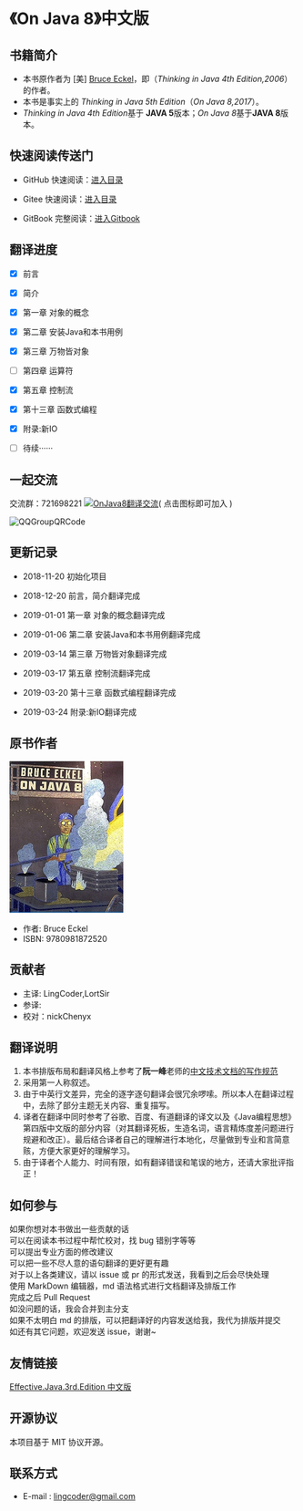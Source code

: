 # 《On Java 8》中文版

## 书籍简介

* 本书原作者为 \[美\] [Bruce Eckel](https://github.com/BruceEckel)，即（*Thinking in Java 4th Edition,2006*）的作者。
* 本书是事实上的 *Thinking in Java 5th Edition*（*On Java 8,2017*）。
* *Thinking in Java 4th Edition*基于 **JAVA 5**版本；*On Java 8*基于**JAVA 8**版本。


## 快速阅读传送门

- GitHub 快速阅读：[进入目录](https://github.com/LingCoder/OnJava8/blob/master/SUMMARY.md)

- Gitee 快速阅读：[进入目录](https://gitee.com/lingcoder/OnJava8/blob/master/SUMMARY.md)

- GitBook 完整阅读：[进入Gitbook](https://lingcoder.gitbook.io/onjava8)


## 翻译进度
- [x] 前言 
- [x] 简介 
- [x] 第一章 对象的概念
- [x] 第二章 安装Java和本书用例
- [x] 第三章 万物皆对象
- [ ] 第四章 运算符
- [x] 第五章 控制流
- [x] 第十三章 函数式编程
- [x] 附录:新IO

- [ ] 待续······


## 一起交流

交流群：721698221 <a target="_blank" href="//shang.qq.com/wpa/qunwpa?idkey=4cb8bdc26879e544a0e1c2027305afef699029d5c0f314099a239b7c4f309c5f"><img border="0" src="https://raw.githubusercontent.com/LingCoder/OnJava8/master/images/qqgroup.png" alt="OnJava8翻译交流" title="OnJava8翻译交流"></a>( 点击图标即可加入 )<br>

<div align="left">
<img src="https://raw.githubusercontent.com/LingCoder/OnJava8/master/images/QQGroupQRCode.png"  alt="QQGroupQRCode"/>
 </div>


## 更新记录

- 2018-11-20  初始化项目

- 2018-12-20 前言，简介翻译完成

- 2019-01-01 第一章 对象的概念翻译完成

- 2019-01-06 第二章 安装Java和本书用例翻译完成

- 2019-03-14 第三章 万物皆对象翻译完成

- 2019-03-17 第五章 控制流翻译完成

- 2019-03-20 第十三章 函数式编程翻译完成

- 2019-03-24 附录:新IO翻译完成

## 原书作者

<div align="left">
<img src="https://raw.githubusercontent.com/LingCoder/OnJava8/master/cover_small.jpg"  alt="cover_small"/>
 </div>

* 作者: Bruce Eckel 
* ISBN: 9780981872520

## 贡献者

* 主译: LingCoder,LortSir
* 参译: 
* 校对：nickChenyx


## 翻译说明

1. 本书排版布局和翻译风格上参考了**阮一峰**老师的[中文技术文档的写作规范](https://github.com/ruanyf/document-style-guide)
2. 采用第一人称叙述。
3. 由于中英行文差异，完全的逐字逐句翻译会很冗余啰嗦。所以本人在翻译过程中，去除了部分主题无关内容、重复描写。
4. 译者在翻译中同时参考了谷歌、百度、有道翻译的译文以及《Java编程思想》第四版中文版的部分内容（对其翻译死板，生造名词，语言精炼度差问题进行规避和改正）。最后结合译者自己的理解进行本地化，尽量做到专业和言简意赅，方便大家更好的理解学习。
5. 由于译者个人能力、时间有限，如有翻译错误和笔误的地方，还请大家批评指正！


## 如何参与

如果你想对本书做出一些贡献的话  
可以在阅读本书过程中帮忙校对，找 bug 错别字等等  
可以提出专业方面的修改建议  
可以把一些不尽人意的语句翻译的更好更有趣  
对于以上各类建议，请以 issue 或 pr 的形式发送，我看到之后会尽快处理  
使用 MarkDown 编辑器，md 语法格式进行文档翻译及排版工作  
完成之后 Pull Request  
如没问题的话，我会合并到主分支  
如果不太明白 md 的排版，可以把翻译好的内容发送给我，我代为排版并提交  
如还有其它问题，欢迎发送 issue，谢谢~  


## 友情链接

[Effective.Java.3rd.Edition 中文版](https://sjsdfg.github.io/effective-java-3rd-chinese/#/)



## 开源协议

本项目基于 MIT 协议开源。

## 联系方式

* E-mail : <lingcoder@gmail.com>




